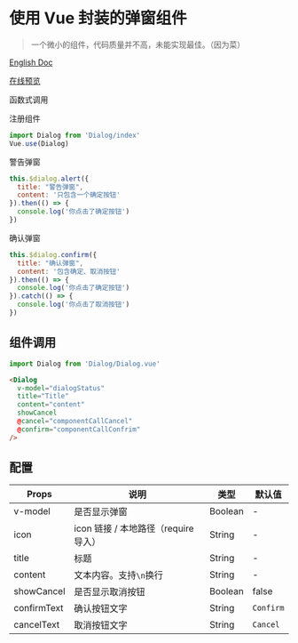 # 使用 Vue 封装的弹窗组件
> 一个微小的组件，代码质量并不高，未能实现最佳。（因为菜）

[English Doc](/README.md)

[在线预览](https://y-hui.github.io/Dialog-vue/example/)

函数式调用

注册组件
```javascript
import Dialog from 'Dialog/index'
Vue.use(Dialog)
```

警告弹窗
```javascript
this.$dialog.alert({
  title: "警告弹窗",
  content: '只包含一个确定按钮'
}).then(() => {
  console.log('你点击了确定按钮')
})
```
确认弹窗
```javascript
this.$dialog.confirm({
  title: "确认弹窗",
  content: '包含确定、取消按钮'
}).then(() => {
  console.log('你点击了确定按钮')
}).catch(() => {
  console.log('你点击了取消按钮')
})
```

## 组件调用

```javascript
import Dialog from 'Dialog/Dialog.vue'
```

```html
<Dialog
  v-model="dialogStatus"
  title="Title"
  content="content"
  showCancel
  @cancel="componentCallCancel"
  @confirm="componentCallConfrim"
/>
```

## 配置

| Props       | 说明                                 | 类型    | 默认值    |
| ----------- | ------------------------------------ | ------- | --------- |
| v-model     | 是否显示弹窗                         | Boolean | -         |
| icon        | icon 链接 / 本地路径（require 导入） | String  | -         |
| title       | 标题                                 | String  | -         |
| content     | 文本内容。支持`\n`换行               | String  | -         |
| showCancel  | 是否显示取消按钮                     | Boolean | false     |
| confirmText | 确认按钮文字                         | String  | `Confirm` |
| cancelText  | 取消按钮文字                         | String  | `Cancel`  |

